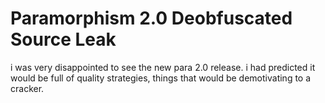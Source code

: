 # Paramorphism 2.0 Deobfuscated Source Leak

i was very disappointed to see the new para 2.0 release. i had predicted it would be full of quality strategies, things that would be demotivating to a cracker.

